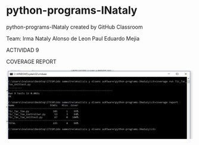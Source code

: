 # python-programs-INataly
python-programs-INataly created by GitHub Classroom

Team: Irma Nataly Alonso de Leon
Paul Eduardo Mejia

ACTIVIDAD 9

COVERAGE REPORT

![alt text](https://github.com/mcc-sw-eng-course/python-programs-INataly/blob/master/L9/L9_Coverage.JPG)


